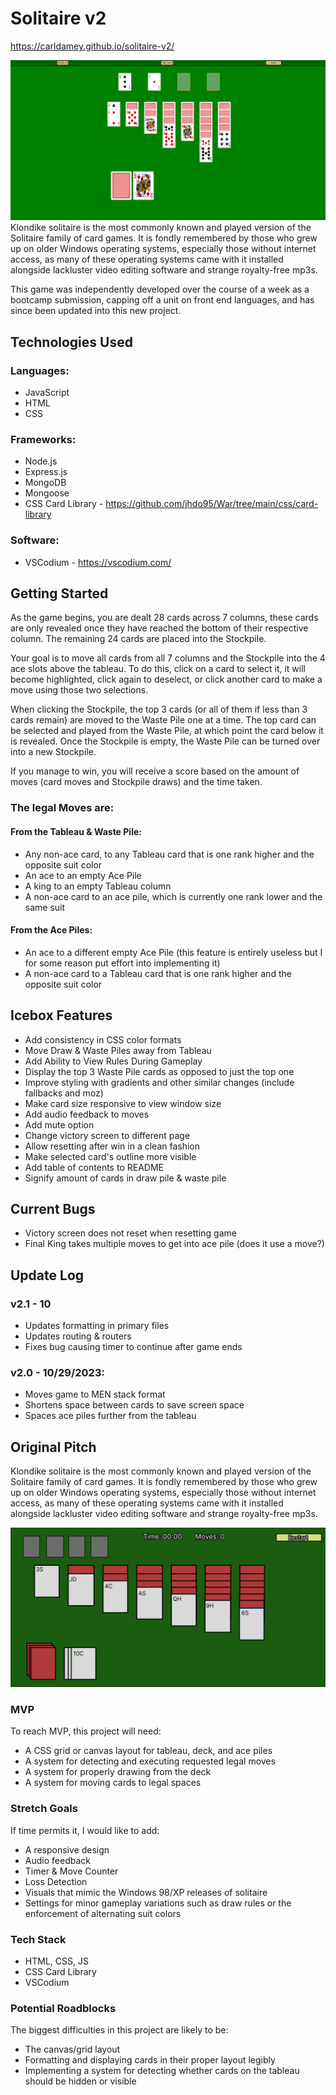 # Solitaire v2
https://carldamey.github.io/solitaire-v2/

![Solitaire Screenshot](/public/images/Solitaire%20Screenshot.png)
Klondike solitaire is the most commonly known and played version of the Solitaire family of card games. It is fondly remembered by those who grew up on older Windows operating systems, especially those without internet access, as many of these operating systems came with it installed alongside lackluster video editing software and strange royalty-free mp3s.

This game was independently developed over the course of a week as a bootcamp submission, capping off a unit on front end languages, and has since been updated into this new project.

## Technologies Used
### Languages: 
- JavaScript
- HTML
- CSS
###  Frameworks: 
- Node.js
- Express.js
- MongoDB
- Mongoose
- CSS Card Library - https://github.com/jhdo95/War/tree/main/css/card-library
### Software:
- VSCodium - https://vscodium.com/


## Getting Started
As the game begins, you are dealt 28 cards across 7 columns, these cards are only revealed once they have reached the bottom of their respective column. The remaining 24 cards are placed into the Stockpile.

Your goal is to move all cards from all 7 columns and the Stockpile into the 4 ace slots above the tableau. To do this, click on a card to select it, it will become highlighted, click again to deselect, or click another card to make a move using those two selections.

When clicking the Stockpile, the top 3 cards (or all of them if less than 3 cards remain) are moved to the Waste Pile one at a time. The top card can be selected and played from the Waste Pile, at which point the card below it is revealed. Once the Stockpile is empty, the Waste Pile can be turned over into a new Stockpile.

If you manage to win, you will receive a score based on the amount of moves (card moves and Stockpile draws) and the time taken.

### The legal Moves are:

#### From the Tableau & Waste Pile:
- Any non-ace card, to any Tableau card that is one rank higher and the opposite suit color
- An ace to an empty Ace Pile
- A king to an empty Tableau column
- A non-ace card to an ace pile, which is currently one rank lower and the same suit

#### From the Ace Piles:
- An ace to a different empty Ace Pile (this feature is entirely useless but I for some reason put effort into implementing it)
- A non-ace card to a Tableau card that is one rank higher and the opposite suit color

## Icebox Features
- Add consistency in CSS color formats
- Move Draw & Waste Piles away from Tableau
- Add Ability to View Rules During Gameplay
- Display the top 3 Waste Pile cards as opposed to just the top one
- Improve styling with gradients and other similar changes (include fallbacks and moz)
- Make card size responsive to view window size
- Add audio feedback to moves
- Add mute option
- Change victory screen to different page
- Allow resetting after win in a clean fashion
- Make selected card's outline more visible
- Add table of contents to README
- Signify amount of cards in draw pile & waste pile

## Current Bugs
- Victory screen does not reset when resetting game
- Final King takes multiple moves to get into ace pile (does it use a move?)

## Update Log
### v2.1 - 10
 - Updates formatting in primary files
 - Updates routing & routers
 - Fixes bug causing timer to continue after game ends
### v2.0 - 10/29/2023:
- Moves game to MEN stack format
- Shortens space between cards to save screen space
- Spaces ace piles further from the tableau

## Original Pitch

Klondike solitaire is the most commonly known and played version of the Solitaire family of card games. It is fondly remembered by those who grew up on older Windows operating systems, especially those without internet access, as many of these operating systems came with it installed alongside lackluster video editing software and strange royalty-free mp3s.

![Solitaire Wireframe](/public/images/Solitaire%20Wireframe.png)

### MVP

To reach MVP, this project will need:

 - A CSS grid or canvas layout for tableau, deck, and ace piles
 - A system for detecting and executing requested legal moves
 - A system for properly drawing from the deck
 - A system for moving cards to legal spaces

### Stretch Goals

If time permits it, I would like to add:

 - A responsive design
 - Audio feedback
 - Timer & Move Counter
 - Loss Detection
 - Visuals that mimic the Windows 98/XP releases of solitaire
 - Settings for minor gameplay variations such as draw rules or the enforcement of alternating suit colors

### Tech Stack

 - HTML, CSS, JS
 - CSS Card Library
 - VSCodium


### Potential Roadblocks
The biggest difficulties in this project are likely to be:

 - The canvas/grid layout
 - Formatting and displaying cards in their proper layout legibly
 - Implementing a system for detecting whether cards on the tableau should be hidden or visible
